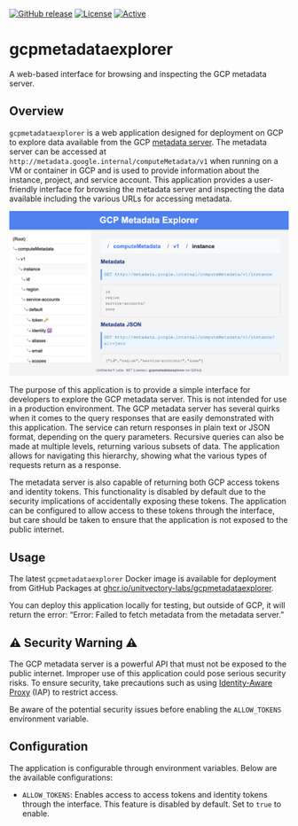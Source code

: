 [![GitHub release](https://img.shields.io/github/release/UnitVectorY-Labs/gcpmetadataexplorer.svg)](https://github.com/UnitVectorY-Labs/gcpmetadataexplorer/releases/latest) [![License](https://img.shields.io/badge/license-MIT-blue)](https://opensource.org/licenses/MIT) [![Active](https://img.shields.io/badge/Status-Active-green)](https://guide.unitvectorylabs.com/bestpractices/status/#active)

# gcpmetadataexplorer

A web-based interface for browsing and inspecting the GCP metadata server.

## Overview

`gcpmetadataexplorer` is a web application designed for deployment on GCP to explore data available from the GCP [metadata server](https://cloud.google.com/compute/docs/metadata/overview). The metadata server can be accessed at `http://metadata.google.internal/computeMetadata/v1` when running on a VM or container in GCP and is used to provide information about the instance, project, and service account. This application provides a user-friendly interface for browsing the metadata server and inspecting the data available including the various URLs for accessing metadata.

![Application Interface](./assets/interface.png)

The purpose of this application is to provide a simple interface for developers to explore the GCP metadata server.  This is not intended for use in a production environment.  The GCP metadata server has several quirks when it comes to the query responses that are easily demonstrated with this application.  The service can return responses in plain text or JSON format, depending on the query parameters. Recursive queries can also be made at multiple levels, returning various subsets of data.  The application allows for navigating this hierarchy, showing what the various types of requests return as a response.

The metadata server is also capable of returning both GCP access tokens and identity tokens.  This functionality is disabled by default due to the security implications of accidentally exposing these tokens.  The application can be configured to allow access to these tokens through the interface, but care should be taken to ensure that the application is not exposed to the public internet.

## Usage

The latest `gcpmetadataexplorer` Docker image is available for deployment from GitHub Packages at [ghcr.io/unitvectory-labs/gcpmetadataexplorer](https://github.com/UnitVectorY-Labs/gcpmetadataexplorer/pkgs/container/gcpmetadataexplorer).

You can deploy this application locally for testing, but outside of GCP, it will return the error: “Error: Failed to fetch metadata from the metadata server.”

## ⚠️ Security Warning ⚠️

The GCP metadata server is a powerful API that must not be exposed to the public internet. Improper use of this application could pose serious security risks. To ensure security, take precautions such as using [Identity-Aware Proxy](https://cloud.google.com/security/products/iap) (IAP) to restrict access.

Be aware of the potential security issues before enabling the `ALLOW_TOKENS` environment variable.

## Configuration

The application is configurable through environment variables. Below are the available configurations:

- `ALLOW_TOKENS`: Enables access to access tokens and identity tokens through the interface. This feature is disabled by default. Set to `true` to enable.

